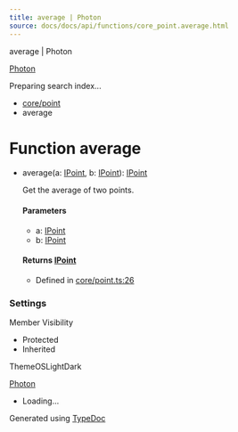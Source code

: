 ```yaml
---
title: average | Photon
source: docs/docs/api/functions/core_point.average.html
---
```


average | Photon

[Photon](../index.html)




Preparing search index...

* [core/point](../modules/core_point.html)
* average

# Function average

* average(a: [IPoint](../interfaces/core_schema.IPoint.html), b: [IPoint](../interfaces/core_schema.IPoint.html)): [IPoint](../interfaces/core_schema.IPoint.html)

  Get the average of two points.

  #### Parameters

  + a: [IPoint](../interfaces/core_schema.IPoint.html)
  + b: [IPoint](../interfaces/core_schema.IPoint.html)

  #### Returns [IPoint](../interfaces/core_schema.IPoint.html)

  + Defined in [core/point.ts:26](https://github.com/mwhite454/photon/blob/main/packages/photon/src/core/point.ts#L26)

### Settings

Member Visibility

* Protected
* Inherited

ThemeOSLightDark

[Photon](../index.html)

* Loading...

Generated using [TypeDoc](https://typedoc.org/)

